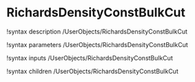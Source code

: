 <!-- MOOSE Documentation Stub: Remove this when content is added. -->

# RichardsDensityConstBulkCut
!syntax description /UserObjects/RichardsDensityConstBulkCut

!syntax parameters /UserObjects/RichardsDensityConstBulkCut

!syntax inputs /UserObjects/RichardsDensityConstBulkCut

!syntax children /UserObjects/RichardsDensityConstBulkCut
